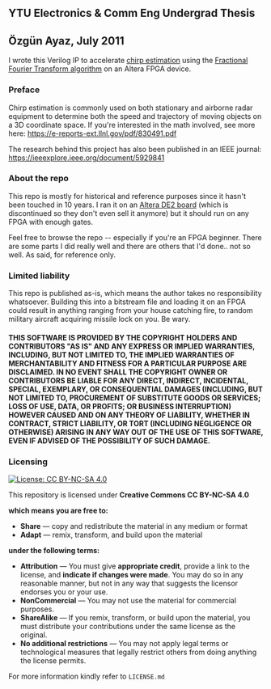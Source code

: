 ## **YTU Electronics & Comm Eng Undergrad Thesis**
## **Özgün Ayaz, July 2011**

I wrote this Verilog IP to accelerate [chirp estimation](https://en.wikipedia.org/wiki/Chirp) using the [Fractional Fourier Transform algorithm](https://en.wikipedia.org/wiki/Fractional_Fourier_transform) on an Altera FPGA device. 

### **Preface**

Chirp estimation is commonly used on both stationary and airborne radar equipment to determine both the speed and trajectory of moving objects on a 3D coordinate space. If you're interested in the math involved, see more here: https://e-reports-ext.llnl.gov/pdf/830491.pdf

The research behind this project has also been published in an IEEE journal: https://ieeexplore.ieee.org/document/5929841 

### **About the repo**

This repo is mostly for historical and reference purposes since it hasn't been touched in 10 years. I ran it on an [Altera DE2 board](https://www.terasic.com.tw/cgi-bin/page/archive.pl?No=30) (which is discontinued so they don't even sell it anymore) but it should run on any FPGA with enough gates.

Feel free to browse the repo -- especially if you're an FPGA beginner. There are some parts I did really well and there are others that I'd done.. not so well. As said, for reference only.

### **Limited liability**

This repo is published as-is, which means the author takes no responsibility whatsoever. Building this into a bitstream file and loading it on an FPGA could result in anything ranging from your house catching fire, to random military aircraft acquiring missile lock on you. Be wary.

#### THIS SOFTWARE IS PROVIDED BY THE COPYRIGHT HOLDERS AND CONTRIBUTORS "AS IS" AND ANY EXPRESS OR IMPLIED WARRANTIES, INCLUDING, BUT NOT LIMITED TO, THE IMPLIED WARRANTIES OF MERCHANTABILITY AND FITNESS FOR A PARTICULAR PURPOSE ARE DISCLAIMED. IN NO EVENT SHALL THE COPYRIGHT OWNER OR CONTRIBUTORS BE LIABLE FOR ANY DIRECT, INDIRECT, INCIDENTAL, SPECIAL, EXEMPLARY, OR CONSEQUENTIAL DAMAGES (INCLUDING, BUT NOT LIMITED TO, PROCUREMENT OF SUBSTITUTE GOODS OR SERVICES; LOSS OF USE, DATA, OR PROFITS; OR BUSINESS INTERRUPTION) HOWEVER CAUSED AND ON ANY THEORY OF LIABILITY, WHETHER IN CONTRACT, STRICT LIABILITY, OR TORT (INCLUDING NEGLIGENCE OR OTHERWISE) ARISING IN ANY WAY OUT OF THE USE OF THIS SOFTWARE, EVEN IF ADVISED OF THE POSSIBILITY OF SUCH DAMAGE.

### **Licensing**

[![License: CC BY-NC-SA 4.0](https://img.shields.io/badge/License-CC%20BY--NC--SA%204.0-lightgrey.svg)](https://creativecommons.org/licenses/by-nc-sa/4.0/)


This repository is licensed under **Creative Commons CC BY-NC-SA 4.0** 

**which means you are free to:**

* **Share** — copy and redistribute the material in any medium or format
* **Adapt** — remix, transform, and build upon the material

**under the following terms:**

* **Attribution** — You must give **appropriate credit**, provide a link to the license, and **indicate if changes were made**. You may do so in any reasonable manner, but not in any way that suggests the licensor endorses you or your use.
* **NonCommercial** — You may not use the material for commercial purposes.
* **ShareAlike** — If you remix, transform, or build upon the material, you must distribute your contributions under the same license as the original.
* **No additional restrictions** — You may not apply legal terms or technological measures that legally restrict others from doing anything the license permits.

For more information kindly refer to `LICENSE.md` 

